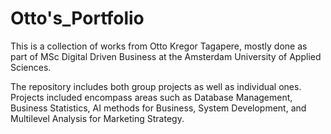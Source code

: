 # Otto's_Portfolio
This is a collection of works from Otto Kregor Tagapere, mostly done as part of MSc Digital Driven Business at the Amsterdam University of Applied Sciences.

The repository includes both group projects as well as individual ones. Projects included encompass areas such as Database Management, Business Statistics, AI methods for Business, System Development, and Multilevel Analysis for Marketing Strategy.
